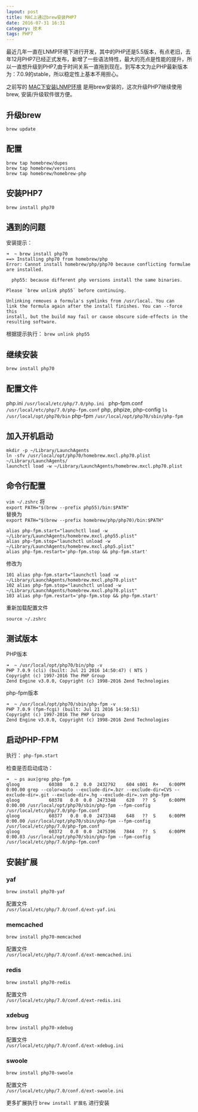 ```yaml
---
layout: post
title: MAC上通过brew安装PHP7
date: 2016-07-31 16:31
category: 技术
tags: PHP7
---
```


最近几年一直在LNMP环境下进行开发，其中的PHP还是5.5版本，有点老旧，去年12月PHP7已经正式发布，新增了一些语法特性，最大的亮点是性能的提升，所以一直想升级到PHP7,由于时间关系一直拖到现在。到写本文为止PHP最新版本为：7.0.9的stable，所以稳定性上基本不用担心。

之前写的 [MAC下安装LNMP环境](/2015/07/30/install-lnmp-in-mac.html) 是用brew安装的，这次升级PHP7继续使用brew, 安装/升级软件很方便。

## 升级brew

	brew update
	
## 配置

	brew tap homebrew/dupes  
	brew tap homebrew/versions  
 	brew tap homebrew/homebrew-php
	
## 安装PHP7

	brew install php70
	
## 遇到的问题

安装提示：

```
➜  ~ brew install php70
==> Installing php70 from homebrew/php
Error: Cannot install homebrew/php/php70 because conflicting formulae are installed.

  php55: because different php versions install the same binaries.

Please `brew unlink php55` before continuing.

Unlinking removes a formula's symlinks from /usr/local. You can
link the formula again after the install finishes. You can --force this
install, but the build may fail or cause obscure side-effects in the
resulting software.
```

根据提示执行： `brew unlink php55`

## 继续安装

```
brew install php70
```

## 配置文件

php.ini	`/usr/local/etc/php/7.0/php.ini `
php-fpm.conf `/usr/local/etc/php/7.0/php-fpm.conf`
php, phpize, php-config `ls /usr/local/opt/php70/bin`
php-fpm `/usr/local/opt/php70/sbin/php-fpm`

## 加入开机启动

```
mkdir -p ~/Library/LaunchAgents
ln -sfv /usr/local/opt/php70/homebrew.mxcl.php70.plist ~/Library/LaunchAgents/
launchctl load -w ~/Library/LaunchAgents/homebrew.mxcl.php70.plist
```

## 命令行配置

`vim ~/.zshrc` 将  
`export PATH="$(brew --prefix php55)/bin:$PATH"`  
 替换为  
`export PATH="$(brew --prefix homebrew/php/php70)/bin:$PATH"`

```
alias php-fpm.start="launchctl load -w ~/Library/LaunchAgents/homebrew.mxcl.php55.plist"
alias php-fpm.stop="launchctl unload -w ~/Library/LaunchAgents/homebrew.mxcl.php5.plist"
alias php-fpm.restart='php-fpm.stop && php-fpm.start'
```
修改为   

```
101 alias php-fpm.start="launchctl load -w ~/Library/LaunchAgents/homebrew.mxcl.php70.plist"
102 alias php-fpm.stop="launchctl unload -w ~/Library/LaunchAgents/homebrew.mxcl.php70.plist"
103 alias php-fpm.restart='php-fpm.stop && php-fpm.start'
```

重新加载配置文件

```
source ~/.zshrc
```

## 测试版本

PHP版本

```
➜  ~ /usr/local/opt/php70/bin/php -v
PHP 7.0.9 (cli) (built: Jul 21 2016 14:50:47) ( NTS )
Copyright (c) 1997-2016 The PHP Group
Zend Engine v3.0.0, Copyright (c) 1998-2016 Zend Technologies
```

php-fpm版本

```
➜  ~ /usr/local/opt/php70/sbin/php-fpm -v
PHP 7.0.9 (fpm-fcgi) (built: Jul 21 2016 14:50:51)
Copyright (c) 1997-2016 The PHP Group
Zend Engine v3.0.0, Copyright (c) 1998-2016 Zend Technologies
```

## 启动PHP-FPM

执行： `php-fpm.start`

检查是否启动成功：

```
➜  ~ ps aux|grep php-fpm
qloog           60380   0.2  0.0  2432792    604 s001  R+    6:00PM   0:00.00 grep --color=auto --exclude-dir=.bzr --exclude-dir=CVS --exclude-dir=.git --exclude-dir=.hg --exclude-dir=.svn php-fpm
qloog           60378   0.0  0.0  2473348    620   ??  S     6:00PM   0:00.00 /usr/local/opt/php70/sbin/php-fpm --fpm-config /usr/local/etc/php/7.0/php-fpm.conf
qloog           60377   0.0  0.0  2473348    648   ??  S     6:00PM   0:00.00 /usr/local/opt/php70/sbin/php-fpm --fpm-config /usr/local/etc/php/7.0/php-fpm.conf
qloog           60372   0.0  0.0  2475396   7844   ??  S     6:00PM   0:00.03 /usr/local/opt/php70/sbin/php-fpm --fpm-config /usr/local/etc/php/7.0/php-fpm.conf
```

## 安装扩展

### yaf

`brew install php70-yaf`

配置文件  
`/usr/local/etc/php/7.0/conf.d/ext-yaf.ini`


### memcached

`brew install php70-memcached`

配置文件  
`/usr/local/etc/php/7.0/conf.d/ext-memcached.ini`

### redis

`brew install php70-redis`

配置文件  
`/usr/local/etc/php/7.0/conf.d/ext-redis.ini`

### xdebug

`brew install php70-xdebug`

配置文件  
`/usr/local/etc/php/7.0/conf.d/ext-xdebug.ini`

### swoole

`brew install php70-swoole`

配置文件  
`/usr/local/etc/php/7.0/conf.d/ext-swoole.ini`

更多扩展执行 `brew install 扩展名` 进行安装